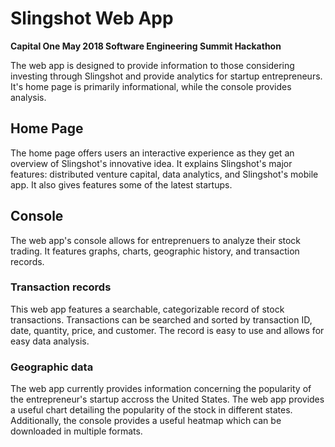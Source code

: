 # Slingshot Web App
**Capital One May 2018 Software Engineering Summit Hackathon**

The web app is designed to provide information to those considering investing through Slingshot and provide analytics for startup entrepreneurs.  It's home page is primarily informational, while the console provides analysis.

## Home Page
The home page offers users an interactive experience as they get an overview of Slingshot's innovative idea.  It explains Slingshot's major features: distributed venture capital, data analytics, and Slingshot's mobile app.  It also gives features some of the latest startups.


## Console
The web app's console allows for entreprenuers to analyze their stock trading.  It features graphs, charts, geographic history, and transaction records.

### Transaction records

This web app features a searchable, categorizable record of stock transactions.  Transactions can be searched and sorted by transaction ID, date, quantity, price, and customer.  The record is easy to use and allows for easy data analysis.

### Geographic data

The web app currently provides information concerning the popularity of the entrepreneur's startup accross the United States.  The web app provides a useful chart detailing the popularity of the stock in different states.  Additionally, the console provides a useful heatmap which can be downloaded in multiple formats.  
